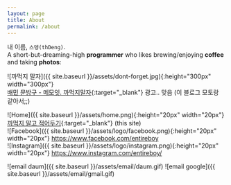 ```yaml
---
layout: page
title: About
permalink: /about
---
```


내 이름, `스뎅(thDeng)`.  
A short-but-dreaming-high **programmer** who likes brewing/enjoying **coffee** and taking **photos**:

![까먹지 말자]({{ site.baseurl }}/assets/dont-forget.jpg){:height="300px" width="300px"}  
[배민 문방구 - 메모잇. 까먹지말자](http://store.baemin.com/shop/goods/goods_view.php?goodsno=37){:target="_blank"} 광고.. 맞음 (이 블로그 모토랑 같아서;;)

![Home]({{ site.baseurl }}/assets/home.png){:height="20px" width="20px"} [까먹지 말고 적어두기](http://blog.leocat.kr/){:target="_blank"} (this site)  
![Facebook]({{ site.baseurl }}/assets/logo/facebook.png){:height="20px" width="20px"} <https://www.facebook.com/entireboy>  
![Instagram]({{ site.baseurl }}/assets/logo/instagram.png){:height="20px" width="20px"} <https://www.instagram.com/entireboy/>  

![email daum]({{ site.baseurl }}/assets/email/daum.gif)
![email google]({{ site.baseurl }}/assets/email/gmail.gif)

